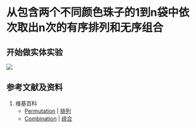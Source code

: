 # 从包含两个不同颜色珠子的1到n袋中依次取出n次的有序排列和无序组合

## 开始做实体实验

![](/images/概率/组合数学/从包含两个不同颜色珠子的1到n袋中依次取出n次的有序排列和无序组合/0a1.jpg)

## 参考文献及资料

1. 维基百科
	- [Permutation](https://en.wikipedia.org/wiki/Permutation) | [排列](https://zh.wikipedia.org/wiki/%E7%BD%AE%E6%8F%9B) 
	- [Combination](https://en.wikipedia.org/wiki/Combination) | [组合](https://zh.wikipedia.org/wiki/%E7%B5%84%E5%90%88) 

